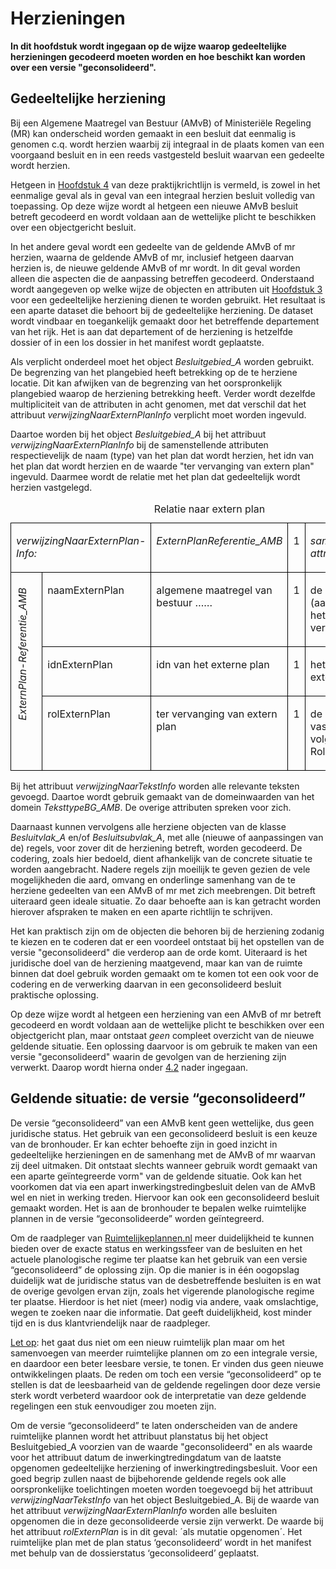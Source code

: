 # Herzieningen

**In dit hoofdstuk wordt ingegaan op de wijze waarop gedeeltelijke herzieningen
gecodeerd moeten worden en hoe beschikt kan worden over een versie
"geconsolideerd".**

## Gedeeltelijke herziening

Bij een Algemene Maatregel van Bestuur (AMvB) of Ministeriële Regeling (MR) kan
onderscheid worden gemaakt in een besluit dat eenmalig is genomen c.q. wordt
herzien waarbij zij integraal in de plaats komen van een voorgaand besluit en in
een reeds vastgesteld besluit waarvan een gedeelte wordt herzien.

Hetgeen in [Hoofdstuk 4](#H04) van deze praktijkrichtlijn is vermeld, is zowel in het
eenmalige geval als in geval van een integraal herzien besluit volledig van
toepassing. Op deze wijze wordt al hetgeen een nieuwe AMvB besluit betreft gecodeerd en
wordt voldaan aan de wettelijke plicht te beschikken over een objectgericht
besluit.
</br>

In het andere geval wordt een gedeelte van de geldende AMvB of mr herzien,
waarna de geldende AMvB of mr, inclusief hetgeen daarvan herzien is, de nieuwe
geldende AMvB of mr wordt. In dit geval worden alleen die aspecten die de
aanpassing betreffen gecodeerd. Onderstaand wordt aangegeven op welke wijze de
objecten en attributen uit [Hoofdstuk 3](#H03) voor een gedeeltelijke herziening dienen
te worden gebruikt. Het resultaat is een aparte dataset die behoort bij de
gedeeltelijke herziening. De dataset wordt vindbaar en toegankelijk gemaakt door
het betreffende departement van het rijk. Het is aan dat departement of de
herziening is hetzelfde dossier of in een los dossier in het manifest wordt
geplaatste.
</br>

Als verplicht onderdeel moet het object *Besluitgebied_A* worden gebruikt. De
begrenzing van het plangebied heeft betrekking op de te herziene locatie. Dit
kan afwijken van de begrenzing van het oorspronkelijk plangebied waarop de
herziening betrekking heeft. Verder wordt dezelfde multipliciteit van de
attributen in acht genomen, met dat verschil dat het attribuut
*verwijzingNaarExternPlanInfo* verplicht moet worden ingevuld.

Daartoe worden bij het object *Besluitgebied_A* bij het attribuut
*verwijzingNaarExternPlanInfo* bij de samenstellende attributen respectievelijk
de naam (type) van het plan dat wordt herzien, het idn van het plan dat wordt
herzien en de waarde "ter vervanging van extern plan" ingevuld. Daarmee wordt de
relatie met het plan dat gedeeltelijk wordt herzien vastgelegd.

<table id="d4e3634" style="width: 100%;"><caption>Relatie naar extern plan</caption><colgroup><col id="col1" style="width: 8.089657526453522%;"></col><col id="col2" style="width: 20.946637842757994%;"></col><col id="col3" style="width: 30.640573444077823%;"></col><col id="col4" style="width: 6.451245875526227%;"></col><col id="col5" style="width: 33.871885311184435%;"></col></colgroup><tbody valign="top"><tr><td align="left" style="border-top: 0.5pt solid #000000; border-left: 0.5pt solid #000000; border-bottom: 0.5pt solid #000000; border-right: 0.5pt solid #000000; background-color: none;" colspan="2"><p id="19053DB4"><i>verwijzingNaarExternPlan-Info: </i></p></td><td align="left" style="border-top: 0.5pt solid #000000; border-left: 0.5pt solid #000000; border-bottom: 0.5pt solid #000000; border-right: 0.5pt solid #000000; background-color: none;"><p id="66AF247E"><i>ExternPlanReferentie_AMB</i></p></td><td align="left" style="border-top: 0.5pt solid #000000; border-left: 0.5pt solid #000000; border-bottom: 0.5pt solid #000000; border-right: 0.5pt solid #000000; background-color: none;"><p id="6817ED48">1</p></td><td align="left" style="border-top: 0.5pt solid #000000; border-left: 0.5pt solid #000000; border-bottom: 0.5pt solid #000000; border-right: 0.5pt solid #000000; background-color: none;"><p id="78F6D87E"><i>samengesteld attribuut</i></p></td></tr><tr><td align="left" style="padding-top: 0.5em; border-top: 0.5pt solid #000000; border-left: 0.5pt solid #000000; border-bottom: 0.5pt solid #000000; border-right: 0.5pt solid #000000; background-color: none;" rowspan="3"><p id="0D4A020A" style="writing-mode: vertical-rl; rotate: 180deg;"><i>ExternPlan-Referentie_AMB</i></p></td><td align="left" style="border-top: 0.5pt solid #000000; border-left: 0.5pt solid #000000; border-bottom: 0.5pt solid #000000; border-right: 0.5pt solid #000000; background-color: none;"><p id="1E0A5E32">naamExternPlan</p></td><td align="left" style="border-top: 0.5pt solid #000000; border-left: 0.5pt solid #000000; border-bottom: 0.5pt solid #000000; border-right: 0.5pt solid #000000; background-color: none;"><p id="0ECC6C06">algemene maatregel van bestuur ……</p></td><td align="left" style="border-top: 0.5pt solid #000000; border-left: 0.5pt solid #000000; border-bottom: 0.5pt solid #000000; border-right: 0.5pt solid #000000; background-color: none;"><p id="5358DD13">1</p></td><td align="left" style="border-top: 0.5pt solid #000000; border-left: 0.5pt solid #000000; border-bottom: 0.5pt solid #000000; border-right: 0.5pt solid #000000; background-color: none;"><p id="1325F2E7">de naam (aanhaaltitel) van het plan dat wordt vervangen</p></td></tr><tr><td align="left" style="border-top: 0.5pt solid #000000; border-left: 0.5pt solid #000000; border-bottom: 0.5pt solid #000000; border-right: 0.5pt solid #000000; background-color: none;"><p id="233D0147">idnExternPlan</p></td><td align="left" style="border-top: 0.5pt solid #000000; border-left: 0.5pt solid #000000; border-bottom: 0.5pt solid #000000; border-right: 0.5pt solid #000000; background-color: none;"><p id="7666B4F1">idn van het externe plan</p></td><td align="left" style="border-top: 0.5pt solid #000000; border-left: 0.5pt solid #000000; border-bottom: 0.5pt solid #000000; border-right: 0.5pt solid #000000; background-color: none;"><p id="5D386B93">1</p></td><td align="left" style="border-top: 0.5pt solid #000000; border-left: 0.5pt solid #000000; border-bottom: 0.5pt solid #000000; border-right: 0.5pt solid #000000; background-color: none;"><p id="5883C124">het idn van het externe plan </p></td></tr><tr><td align="left" style="border-top: 0.5pt solid #000000; border-left: 0.5pt solid #000000; border-bottom: 0.5pt solid #000000; border-right: 0.5pt solid #000000; background-color: none;"><p id="2C874BBF">rolExternPlan</p></td><td align="left" style="border-top: 0.5pt solid #000000; border-left: 0.5pt solid #000000; border-bottom: 0.5pt solid #000000; border-right: 0.5pt solid #000000; background-color: none;"><p id="5D719948">ter vervanging van extern plan</p></td><td align="left" style="border-top: 0.5pt solid #000000; border-left: 0.5pt solid #000000; border-bottom: 0.5pt solid #000000; border-right: 0.5pt solid #000000; background-color: none;"><p id="6A123BA7">1</p></td><td align="left" style="border-top: 0.5pt solid #000000; border-left: 0.5pt solid #000000; border-bottom: 0.5pt solid #000000; border-right: 0.5pt solid #000000; background-color: none;"><p id="58876BC1">de hier genoemde vaste waarde volgens domein RolExternPlan_AMB</p></td></tr></tbody></table>

Bij het attribuut *verwijzingNaarTekstInfo* worden alle relevante teksten
gevoegd. Daartoe wordt gebruik gemaakt van de domeinwaarden van het domein
*TeksttypeBG_AMB*. De overige attributen spreken voor zich.
</br>

Daarnaast kunnen vervolgens alle herziene objecten van de klasse *Besluitvlak_A*
en/of *Besluitsubvlak_A*, met alle (nieuwe of aanpassingen van de) regels, voor
zover dit de herziening betreft, worden gecodeerd. De codering, zoals hier
bedoeld, dient afhankelijk van de concrete situatie te worden aangebracht.
Nadere regels zijn moeilijk te geven gezien de vele mogelijkheden die aard,
omvang en onderlinge samenhang van de te herziene gedeelten van een AMvB of mr
met zich meebrengen. Dit betreft uiteraard geen ideale situatie. Zo daar
behoefte aan is kan getracht worden hierover afspraken te maken en een aparte
richtlijn te schrijven.
</br>

Het kan praktisch zijn om de objecten die behoren bij de herziening zodanig te
kiezen en te coderen dat er een voordeel ontstaat bij het opstellen van de
versie "geconsolideerd" die verderop aan de orde komt. Uiteraard is het
juridische doel van de herziening maatgevend, maar kan van de ruimte binnen dat
doel gebruik worden gemaakt om te komen tot een ook voor de codering en de
verwerking daarvan in een geconsolideerd besluit praktische oplossing.
</br>

Op deze wijze wordt al hetgeen een herziening van een AMvB of mr betreft
gecodeerd en wordt voldaan aan de wettelijke plicht te beschikken over een
objectgericht plan, maar ontstaat *geen* compleet overzicht van de nieuwe
geldende situatie. Een oplossing daarvoor is om gebruik te maken van een versie
"geconsolideerd" waarin de gevolgen van de herziening zijn verwerkt. Daarop
wordt hierna onder [4.2](#geldende-situatie-de-versie-geconsolideerd) nader ingegaan.

## Geldende situatie: de versie “geconsolideerd”

De versie “geconsolideerd” van een AMvB kent geen wettelijke, dus geen
juridische status. Het gebruik van een geconsolideerd besluit is een keuze van
de bronhouder. Er kan echter behoefte zijn in goed inzicht in gedeeltelijke
herzieningen en de samenhang met de AMvB of mr waarvan zij deel uitmaken. Dit
ontstaat slechts wanneer gebruik wordt gemaakt van een aparte geïntegreerde
vorm" van de geldende situatie. Ook kan het voorkomen dat via een apart
inwerkingstredingbesluit delen van de AMvB wel en niet in werking treden.
Hiervoor kan ook een geconsolideerd besluit gemaakt worden. Het is aan de
bronhouder te bepalen welke ruimtelijke plannen in de versie “geconsolideerde”
worden geïntegreerd.
</br>

Om de raadpleger van <a href='https://www.ruimtelijkeplannen.nl/' target='_blank'>Ruimtelijkeplannen.nl</a> meer duidelijkheid te kunnen bieden
over de exacte status en werkingssfeer van de besluiten en het actuele
planologische regime ter plaatse kan het gebruik van een versie “geconsolideerd”
de oplossing zijn. Op die manier is in één oogopslag duidelijk wat de juridische
status van de desbetreffende besluiten is en wat de overige gevolgen ervan zijn,
zoals het vigerende planologische regime ter plaatse. Hierdoor is het niet
(meer) nodig via andere, vaak omslachtige, wegen te zoeken naar die informatie.
Dat geeft duidelijkheid, kost minder tijd en is dus klantvriendelijk naar de
raadpleger.
</br>

<u>Let op</u>: het gaat dus niet om een nieuw ruimtelijk plan maar om het samenvoegen
van meerder ruimtelijke plannen om zo een integrale versie, en daardoor een
beter leesbare versie, te tonen. Er vinden dus geen nieuwe ontwikkelingen
plaats. De reden om toch een versie “geconsolideerd” op te stellen is dat de
leesbaarheid van de geldende regelingen door deze versie sterk wordt verbeterd
waardoor ook de interpretatie van deze geldende regelingen een stuk eenvoudiger
zou moeten zijn.
</br>

Om de versie “geconsolideerd” te laten onderscheiden van de andere ruimtelijke
plannen wordt het attribuut planstatus bij het object Besluitgebied_A voorzien
van de waarde "geconsolideerd" en als waarde voor het attribuut datum de
inwerkingtredingdatum van de laatste opgenomen gedeeltelijke herziening of
inwerkingtredingsbesluit. Voor een goed begrip zullen naast de bijbehorende
geldende regels ook alle oorspronkelijke toelichtingen moeten worden toegevoegd
bij het attribuut *verwijzingNaarTekstInfo* van het object Besluitgebied_A. Bij
de waarde van het attribuut *verwijzingNaarExternPlanInfo* worden alle besluiten
opgenomen die in deze geconsolideerde versie zijn verwerkt. De waarde bij het
attribuut *rolExternPlan* is in dit geval: ´als mutatie opgenomen´. Het
ruimtelijke plan met de plan status ‘geconsolideerd’ wordt in het manifest met
behulp van de dossierstatus ‘geconsolideerd’ geplaatst.
